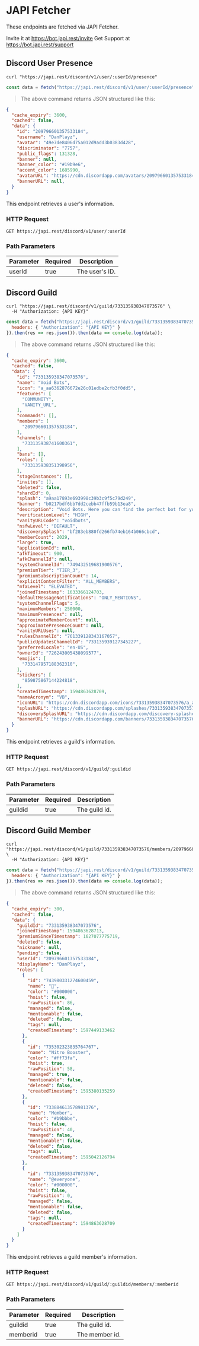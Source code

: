 # JAPI Fetcher

<aside class="info">
  These endpoints are fetched via JAPI Fetcher.
  
  Invite it at https://bot.japi.rest/invite
  Get Support at https://bot.japi.rest/support
</aside>

## Discord User Presence

```shell
curl "https://japi.rest/discord/v1/user/:userId/presence"
```

```javascript
const data = fetch("https://japi.rest/discord/v1/user/:userId/presence").then(res => res.json()).then(data => console.log(data));
```

> The above command returns JSON structured like this:

```json
{
  "cache_expiry": 3600,
  "cached": false,
  "data": {
    "id": "209796601357533184",
    "username": "DanPlayz",
    "avatar": "49e7de8406d75a012d9add3b0383d428",
    "discriminator": "7757",
    "public_flags": 131328,
    "banner": null,
    "banner_color": "#19b9e6",
    "accent_color": 1685990,
    "avatarURL": "https://cdn.discordapp.com/avatars/209796601357533184/49e7de8406d75a012d9add3b0383d428.png",
    "bannerURL": null,
  }
}
```

This endpoint retrieves a user's information.

### HTTP Request

`GET https://japi.rest/discord/v1/user/:userId`

### Path Parameters

Parameter | Required | Description
--------- | -------- | -----------
userId    | true     | The user's ID.

## Discord Guild

```shell
curl "https://japi.rest/discord/v1/guild/733135938347073576" \
  -H "Authorization: {API KEY}"
```

```javascript
const data = fetch("https://japi.rest/discord/v1/guild/733135938347073576", {
  headers: { "Authorization": "{API KEY}" }
}).then(res => res.json()).then(data => console.log(data));
```

> The above command returns JSON structured like this:

```json
{
  "cache_expiry": 3600,
  "cached": false,
  "data": {
    "id": "733135938347073576",
    "name": "Void Bots",
    "icon": "a_aa6362876672e26c01edbe2cfb3f0dd5",
    "features": [
      "COMMUNITY",
      "VANITY_URL",
    ],
    "commands": [],
    "members": [
      "209796601357533184",
    ],
    "channels": [
      "733135938741600361",
    ],
    "bans": [],
    "roles": [
      "733135938351398956",
    ],
    "stageInstances": [],
    "invites": [],
    "deleted": false,
    "shardId": 0,
    "splash": "a9aa17893e693998c39b3c9f5c79d249",
    "banner": "b0217bdf6bb7dd2cebb47ffb59b13ea8",
    "description": "Void Bots. Here you can find the perfect bot for your server, or add your bot!",
    "verificationLevel": "HIGH",
    "vanityURLCode": "voidbots",
    "nsfwLevel": "DEFAULT",
    "discoverySplash": "bf283eb880fd266fb74eb164b066cbcd",
    "memberCount": 2029,
    "large": true,
    "applicationId": null,
    "afkTimeout": 900,
    "afkChannelId": null,
    "systemChannelId": "749432519681900576",
    "premiumTier": "TIER_3",
    "premiumSubscriptionCount": 14,
    "explicitContentFilter": "ALL_MEMBERS",
    "mfaLevel": "ELEVATED",
    "joinedTimestamp": 1633366124703,
    "defaultMessageNotifications": "ONLY_MENTIONS",
    "systemChannelFlags": 5,
    "maximumMembers": 250000,
    "maximumPresences": null,
    "approximateMemberCount": null,
    "approximatePresenceCount": null,
    "vanityURLUses": null,
    "rulesChannelId": "761339128343167057",
    "publicUpdatesChannelId": "733135939127345227",
    "preferredLocale": "en-US",
    "ownerId": "726243005438099577",
    "emojis": [
      "733147957188362310",
    ],
    "stickers": [
      "859875867144224818",
    ],
    "createdTimestamp": 1594863628709,
    "nameAcronym": "VB",
    "iconURL": "https://cdn.discordapp.com/icons/733135938347073576/a_aa6362876672e26c01edbe2cfb3f0dd5.webp",
    "splashURL": "https://cdn.discordapp.com/splashes/733135938347073576/a9aa17893e693998c39b3c9f5c79d249.webp",
    "discoverySplashURL": "https://cdn.discordapp.com/discovery-splashes/733135938347073576/bf283eb880fd266fb74eb164b066cbcd.webp",
    "bannerURL": "https://cdn.discordapp.com/banners/733135938347073576/b0217bdf6bb7dd2cebb47ffb59b13ea8.webp"
  }
}
```

This endpoint retrieves a guild's information.

### HTTP Request

`GET https://japi.rest/discord/v1/guild/:guildid`

### Path Parameters

Parameter | Required | Description
----------|----------|--------------
guildid   | true     | The guild id.

## Discord Guild Member

```shell
curl "https://japi.rest/discord/v1/guild/733135938347073576/members/209796601357533184" \
  -H "Authorization: {API KEY}"
```

```javascript
const data = fetch("https://japi.rest/discord/v1/guild/733135938347073576/members/209796601357533184", {
  headers: { "Authorization": "{API KEY}" }
}).then(res => res.json()).then(data => console.log(data));
```

> The above command returns JSON structured like this:

```json
{
  "cache_expiry": 300,
  "cached": false,
  "data": {
    "guildId": "733135938347073576",
    "joinedTimestamp": 1594863628713,
    "premiumSinceTimestamp": 1627077775719,
    "deleted": false,
    "nickname": null,
    "pending": false,
    "userId": "209796601357533184",
    "displayName": "DanPlayz",
    "roles": [
      {
        "id": "743980331274600459",
        "name": "👑",
        "color": "#000000",
        "hoist": false,
        "rawPosition": 86,
        "managed": false,
        "mentionable": false,
        "deleted": false,
        "tags": null,
        "createdTimestamp": 1597449133462
      },
      {
        "id": "735302323835764767",
        "name": "Nitro Booster",
        "color": "#ff73fa",
        "hoist": true,
        "rawPosition": 58,
        "managed": true,
        "mentionable": false,
        "deleted": false,
        "createdTimestamp": 1595380135259
      },
      {
        "id": "733884613578981376",
        "name": "Member",
        "color": "#b9bbbe",
        "hoist": false,
        "rawPosition": 40,
        "managed": false,
        "mentionable": false,
        "deleted": false,
        "tags": null,
        "createdTimestamp": 1595042126794
      },
      {
        "id": "733135938347073576",
        "name": "@everyone",
        "color": "#000000",
        "hoist": false,
        "rawPosition": 0,
        "managed": false,
        "mentionable": false,
        "deleted": false,
        "tags": null,
        "createdTimestamp": 1594863628709
      }
    ]
  }
}
```

This endpoint retrieves a guild member's information.

### HTTP Request

`GET https://japi.rest/discord/v1/guild/:guildid/members/:memberid`

### Path Parameters

Parameter | Required | Description
----------|----------|---------------
guildid   | true     | The guild id.
memberid  | true     | The member id.
